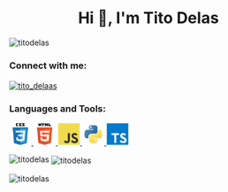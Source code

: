<h1 align="center">Hi 👋, I'm Tito Delas</h1>
<p align="left"> <img src="https://komarev.com/ghpvc/?username=titodelas&label=Profile%20views&color=0e75b6&style=flat" alt="titodelas" /> </p>

<h3 align="left">Connect with me:</h3>
<p align="left">
<a href="https://instagram.com/tito_delaas" target="blank"><img align="center" src="https://raw.githubusercontent.com/rahuldkjain/github-profile-readme-generator/master/src/images/icons/Social/instagram.svg" alt="tito_delaas" height="30" width="40" /></a>
</p>

<h3 align="left">Languages and Tools:</h3>
<p align="left"> <a href="https://www.w3schools.com/css/" target="_blank" rel="noreferrer"> <img src="https://raw.githubusercontent.com/devicons/devicon/master/icons/css3/css3-original-wordmark.svg" alt="css3" width="40" height="40"/> </a> <a href="https://www.w3.org/html/" target="_blank" rel="noreferrer"> <img src="https://raw.githubusercontent.com/devicons/devicon/master/icons/html5/html5-original-wordmark.svg" alt="html5" width="40" height="40"/> </a> <a href="https://developer.mozilla.org/en-US/docs/Web/JavaScript" target="_blank" rel="noreferrer"> <img src="https://raw.githubusercontent.com/devicons/devicon/master/icons/javascript/javascript-original.svg" alt="javascript" width="40" height="40"/> </a> <a href="https://www.python.org" target="_blank" rel="noreferrer"> <img src="https://raw.githubusercontent.com/devicons/devicon/master/icons/python/python-original.svg" alt="python" width="40" height="40"/> </a> <a href="https://www.typescriptlang.org/" target="_blank" rel="noreferrer"> <img src="https://raw.githubusercontent.com/devicons/devicon/master/icons/typescript/typescript-original.svg" alt="typescript" width="40" height="40"/> </a> </p>

<p><img align="left" src="https://github-readme-stats.vercel.app/api/top-langs?username=titodelas&show_icons=true&locale=en&layout=compact" alt="titodelas" /></p>

<p>&nbsp;<img align="center" src="https://github-readme-stats.vercel.app/api?username=titodelas&show_icons=true&locale=en" alt="titodelas" /></p>

<p><img align="center" src="https://github-readme-streak-stats.herokuapp.com/?user=titodelas&" alt="titodelas" /></p>
